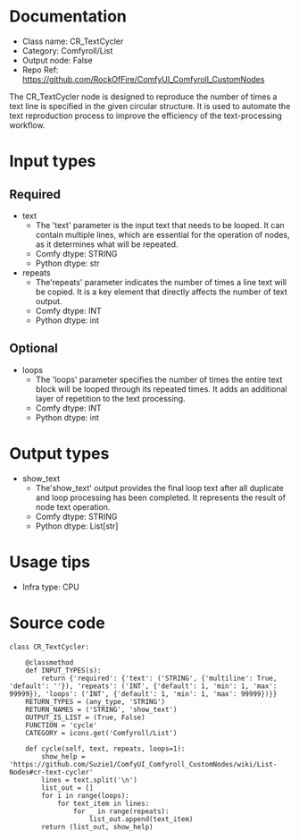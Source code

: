 # Documentation
- Class name: CR_TextCycler
- Category: Comfyroll/List
- Output node: False
- Repo Ref: https://github.com/RockOfFire/ComfyUI_Comfyroll_CustomNodes

The CR_TextCycler node is designed to reproduce the number of times a text line is specified in the given circular structure. It is used to automate the text reproduction process to improve the efficiency of the text-processing workflow.

# Input types
## Required
- text
    - The 'text' parameter is the input text that needs to be looped. It can contain multiple lines, which are essential for the operation of nodes, as it determines what will be repeated.
    - Comfy dtype: STRING
    - Python dtype: str
- repeats
    - The'repeats' parameter indicates the number of times a line text will be copied. It is a key element that directly affects the number of text output.
    - Comfy dtype: INT
    - Python dtype: int
## Optional
- loops
    - The 'loops' parameter specifies the number of times the entire text block will be looped through its repeated times. It adds an additional layer of repetition to the text processing.
    - Comfy dtype: INT
    - Python dtype: int

# Output types
- show_text
    - The'show_text' output provides the final loop text after all duplicate and loop processing has been completed. It represents the result of node text operation.
    - Comfy dtype: STRING
    - Python dtype: List[str]

# Usage tips
- Infra type: CPU

# Source code
```
class CR_TextCycler:

    @classmethod
    def INPUT_TYPES(s):
        return {'required': {'text': ('STRING', {'multiline': True, 'default': ''}), 'repeats': ('INT', {'default': 1, 'min': 1, 'max': 99999}), 'loops': ('INT', {'default': 1, 'min': 1, 'max': 99999})}}
    RETURN_TYPES = (any_type, 'STRING')
    RETURN_NAMES = ('STRING', 'show_text')
    OUTPUT_IS_LIST = (True, False)
    FUNCTION = 'cycle'
    CATEGORY = icons.get('Comfyroll/List')

    def cycle(self, text, repeats, loops=1):
        show_help = 'https://github.com/Suzie1/ComfyUI_Comfyroll_CustomNodes/wiki/List-Nodes#cr-text-cycler'
        lines = text.split('\n')
        list_out = []
        for i in range(loops):
            for text_item in lines:
                for _ in range(repeats):
                    list_out.append(text_item)
        return (list_out, show_help)
```